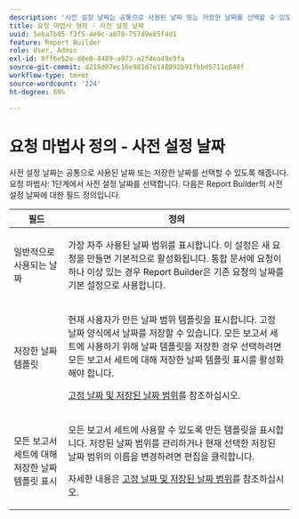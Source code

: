 ```yaml
---
description: '사전 설정 날짜는 공통으로 사용된 날짜 또는 저장한 날짜를 선택할 수 있도록 해줍니다. 요청 마법사: 1단계에서 사전 설정 날짜를 선택합니다. 다음은 Report Builder의 사전 설정 날짜에 대한 필드 정의입니다.'
title: 요청 마법사 정의 - 사전 설정 날짜
uuid: 5eba7b85-f3f5-4e9c-a078-757d9e85f4d1
feature: Report Builder
role: User, Admin
exl-id: 0ff6e52e-d8e0-4489-a973-a2f4ea49e9fa
source-git-commit: d218d07ec16e981d7e148092b91fbbd5711e840f
workflow-type: tm+mt
source-wordcount: '224'
ht-degree: 89%

---
```


# 요청 마법사 정의 - 사전 설정 날짜

사전 설정 날짜는 공통으로 사용된 날짜 또는 저장한 날짜를 선택할 수 있도록 해줍니다. 요청 마법사: 1단계에서  사전 설정 날짜를 선택합니다. 다음은 Report Builder의 사전 설정 날짜에 대한 필드 정의입니다.

<table id="table_620F3BD3FD1B4C85A0319107EC03D54F"> 
 <thead> 
  <tr> 
   <th colname="col1" class="entry"> 필드 </th> 
   <th colname="col2" class="entry"> 정의 </th> 
  </tr> 
 </thead>
 <tbody> 
  <tr> 
   <td colname="col1"> <p>일반적으로 사용되는 날짜 </p> </td> 
   <td colname="col2"> <p>가장 자주 사용된 날짜 범위를 표시합니다. 이 설정은 새 요청을 만들면 기본적으로 활성화됩니다. 통합 문서에 요청이 하나 이상 있는 경우 Report Builder은 기존 요청의 날짜를 기본 설정으로 사용합니다. </p> </td> 
  </tr> 
  <tr> 
   <td colname="col1"> <p> 저장한 날짜 템플릿 </p> </td> 
   <td colname="col2"> <p>현재 사용자가 만든 날짜 범위 템플릿을 표시합니다. <span class="wintitle">고정 날짜</span> 양식에서 날짜를 저장할 수 있습니다. 모든 보고서 세트에 사용하기 위해 날짜 템플릿을 저장한 경우 선택하려면 <span class="wintitle">모든 보고서 세트에 대해 저장한 날짜 템플릿 표시</span>를 활성화해야 합니다. </p> <p><a href="/help/analyze/report-builder/data-requests/configuring-report-dates/t-fixed-dates-and-saved-date-ranges.md"   >고정 날짜 및 저장된 날짜 범위</a>를 참조하십시오. </p> </td> 
  </tr> 
  <tr> 
   <td colname="col1"> <p>모든 보고서 세트에 대해 저장한 날짜 템플릿 표시 </p> </td> 
   <td colname="col2"> <p> 모든 보고서 세트에 사용할 수 있도록 만든 템플릿을 표시합니다. 저장된 날짜 범위를 관리하거나 현재 선택한 저장된 날짜 범위의 이름을 변경하려면 <span class="wintitle">편집</span>을 클릭합니다. </p> <p>자세한 내용은 <a href="/help/analyze/report-builder/data-requests/configuring-report-dates/t-fixed-dates-and-saved-date-ranges.md"   >고정 날짜 및 저장된 날짜 범위</a>를 참조하십시오. </p> </td> 
  </tr> 
 </tbody> 
</table>
